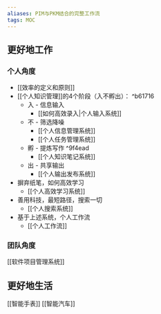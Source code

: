 ```yaml
---
aliases: PIM与PKM结合的完整工作流
tags: MOC 
---
```


## 更好地工作

### 个人角度

- [[效率的定义和原则]]
- [[个人知识管理]]的4个阶段（入不孵出）： ^b61716
	- 入 - 信息输入
		- [[如何高效录入|个人输入系统]]
	- 不 - 筛选降噪
		- [[个人信息管理系统]]
		- [[个人任务管理系统]]
	- 孵 - 提炼写作 ^9f4ead
		- [[个人知识笔记系统]]
	- 出 - 共享输出
		- [[个人输出发布系统]]
- 摒弃纸笔，如何高效学习
	- [[个人高效学习系统]]
- 善用科技，最短路径，搜索一切
	- [[个人搜索系统]]
- 基于上述系统，个人工作流
	- [[个人工作流]]

### 团队角度

[[软件项目管理系统]]

## 更好地生活

[[智能手表]]
[[智能汽车]]
